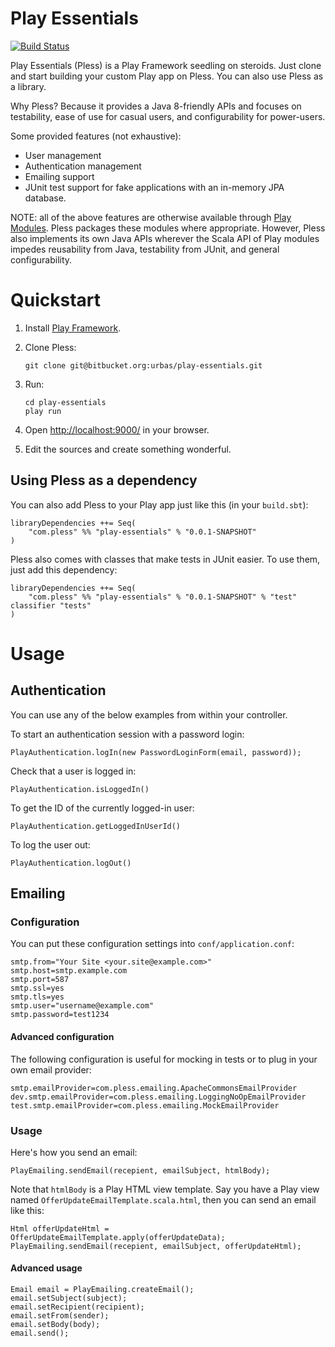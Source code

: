 # Play Essentials 

[![Build Status](https://drone.io/bitbucket.org/urbas/play-essentials/status.png)](https://drone.io/bitbucket.org/urbas/play-essentials/latest)

Play Essentials (Pless) is a Play Framework seedling on steroids. Just clone and
start building your custom Play app on Pless. You can also use Pless as a
library.

Why Pless? Because it provides a Java 8-friendly APIs and focuses on
testability, ease of use for casual users, and configurability for power-users.

Some provided features (not exhaustive):

-   User management
-   Authentication management
-   Emailing support
-   JUnit test support for fake applications with an in-memory JPA database.

NOTE: all of the above features are otherwise available
through [Play Modules](http://www.playframework.com/modules). Pless
packages these modules where appropriate. However, Pless also
implements its own Java APIs wherever the Scala API of Play modules impedes
reusability from Java, testability from JUnit, and general configurability.

# Quickstart

1.  Install [Play Framework](http://www.playframework.com/download).

2.  Clone Pless:

        git clone git@bitbucket.org:urbas/play-essentials.git

3.  Run:

        cd play-essentials
        play run

4.  Open [http://localhost:9000/](http://localhost:9000/) in your browser.

5.  Edit the sources and create something wonderful.

## Using Pless as a dependency

You can also add Pless to your Play app just like this (in your `build.sbt`):

    libraryDependencies ++= Seq(
        "com.pless" %% "play-essentials" % "0.0.1-SNAPSHOT"
    )

Pless also comes with classes that make tests in JUnit easier. To use
them, just add this dependency:

    libraryDependencies ++= Seq(
        "com.pless" %% "play-essentials" % "0.0.1-SNAPSHOT" % "test" classifier "tests"
    )

# Usage

## Authentication

You can use any of the below examples from within your controller.

To start an authentication session with a password login:

    PlayAuthentication.logIn(new PasswordLoginForm(email, password));

Check that a user is logged in:

    PlayAuthentication.isLoggedIn()

To get the ID of the currently logged-in user:

    PlayAuthentication.getLoggedInUserId()

To log the user out:

    PlayAuthentication.logOut()

## Emailing

### Configuration

You can put these configuration settings into `conf/application.conf`:

    smtp.from="Your Site <your.site@example.com>"
    smtp.host=smtp.example.com
    smtp.port=587
    smtp.ssl=yes
    smtp.tls=yes
    smtp.user="username@example.com"
    smtp.password=test1234

#### Advanced configuration

The following configuration is useful for mocking in tests or to plug in your
own email provider:

    smtp.emailProvider=com.pless.emailing.ApacheCommonsEmailProvider
    dev.smtp.emailProvider=com.pless.emailing.LoggingNoOpEmailProvider
    test.smtp.emailProvider=com.pless.emailing.MockEmailProvider

### Usage

Here's how you send an email:

    PlayEmailing.sendEmail(recepient, emailSubject, htmlBody);

Note that `htmlBody` is a Play HTML view template. Say you have a
Play view named `OfferUpdateEmailTemplate.scala.html`, then you can send an
email like this:

    Html offerUpdateHtml = OfferUpdateEmailTemplate.apply(offerUpdateData);
    PlayEmailing.sendEmail(recepient, emailSubject, offerUpdateHtml);

#### Advanced usage

    Email email = PlayEmailing.createEmail();
    email.setSubject(subject);
    email.setRecipient(recipient);
    email.setFrom(sender);
    email.setBody(body);
    email.send();
